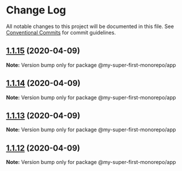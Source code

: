 # Change Log

All notable changes to this project will be documented in this file.
See [Conventional Commits](https://conventionalcommits.org) for commit guidelines.

## [1.1.15](https://github.com/sliim35/test-lerna/compare/v1.1.14...v1.1.15) (2020-04-09)

**Note:** Version bump only for package @my-super-first-monorepo/app





## [1.1.14](https://github.com/sliim35/test-lerna/compare/v1.1.13...v1.1.14) (2020-04-09)

**Note:** Version bump only for package @my-super-first-monorepo/app





## [1.1.13](https://github.com/sliim35/test-lerna/compare/v1.1.12...v1.1.13) (2020-04-09)

**Note:** Version bump only for package @my-super-first-monorepo/app





## [1.1.12](https://github.com/sliim35/test-lerna/compare/v1.1.11...v1.1.12) (2020-04-09)

**Note:** Version bump only for package @my-super-first-monorepo/app
